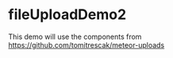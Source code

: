 # fileUploadDemo2
This demo will use the components from 
https://github.com/tomitrescak/meteor-uploads

